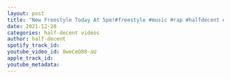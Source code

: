 ```yaml
---
layout: post
title: "New Freestyle Today At 5pm!#freestyle #music #rap #halfdecent #ukhiphop #ukrap #rapper #london"
date: 2021-12-28
categories: half-decent videos
author: half-decent
spotify_track_id: 
youtube_video_id: 8weCeD80-aU
apple_track_id: 
youtube_metadata: 
---
```

